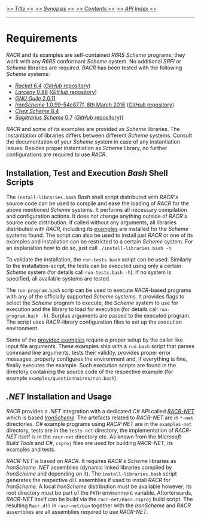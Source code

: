 _[>> Title <<](title.md) [>> Synopsis <<](synopsis.md) [>> Contents <<](contents.md) [>> API Index <<](api-index.md)_
___

# Requirements

_RACR_ and its examples are self-contained _R6RS Scheme_ programs; they work with any _R6RS_ conformant _Scheme_ system. No additional _SRFI_ or _Scheme_ libraries are required. _RACR_ has been tested with the following _Scheme_ systems:
  * [_Racket_ 6.4](http://www.racket-lang.org/) ([_GitHub_ repository](https://github.com/plt/racket))
  * [_Larceny_ 0.98](http://www.larcenists.org) ([_GitHub_ repository](https://github.com/larcenists/larceny))
  * [_GNU Guile_ 2.0.11](http://www.gnu.org/software/guile/)
  * [_IronScheme_ 1.0.99-54e877f, 8th March 2016](http://ironscheme.codeplex.com) ([_GitHub_ repository](https://github.com/leppie/IronScheme))
  * [_Chez Scheme_ 8.4](http://www.scheme.com/)
  * [_Sagittarius Scheme_ 0.7](https://bitbucket.org/ktakashi/sagittarius-scheme/wiki/Home) ([_GitHub_ repository)](https://github.com/ktakashi/sagittarius-scheme))

_RACR_ and some of its examples are provided as _Scheme_ libraries. The instantiation of libraries differs between different _Scheme_ systems. Consult the documentation of your _Scheme_ system in case of any instantiation issues. Besides proper instantiation as _Scheme_ library, no further configurations are required to use _RACR_.

## Installation, Test and Execution _Bash_ Shell Scripts

The `install-libraries.bash` _Bash_ shell script distributed with _RACR's_ source code can be used to compile and ease the loading of _RACR_ for the above mentioned _Scheme_ systems. It performs all necessary compilation and configuration actions. It does not change anything outside of _RACR's_ source code distribution. If called without any arguments, all libraries distributed with _RACR_, including its [examples](../../examples/examples-overview.md) are installed for the _Scheme_ systems found. The script can also be used to install just _RACR_ or one of its examples and installation can be restricted to a certain _Scheme_ system. For an explanation how to do so, just call `./install-libraries.bash -h`.

To validate the installation, the `run-tests.bash` script can be used. Similarly to the installation-script, the tests can be executed using only a certain _Scheme_ system (for details call `run-tests.bash -h`). If no system is specified, all available systems are tested.

The `run-program.bash` scrip can be used to execute _RACR_-based programs with any of the officially supported _Scheme_ systems. It provides flags to select the _Scheme_ program to execute, the _Scheme_ system to use for execution and the library to load for execution (for details call `run-program.bash -h`). Surplus arguments are passed to the executed program. The script uses _RACR_-library configuration files to set up the execution environment.

Some of the [provided examples](../../examples/examples-overview.md) require a proper setup by the caller like input file arguments. These examples ship with a `run.bash` script that parses command line arguments, tests their validity, provides proper error messages, properly configures the environment and, if everything is fine, finally executes the example. Such execution scripts are found in the directory containing the source code of the respective example (for example `examples/questionnaires/run.bash`).

## _.NET_ Installation and Usage

_RACR_ provides a _.NET_ integration with a dedicated _C#_ API called [_RACR-NET_](../../racr-net/documentation/title.md) which is based [_IronScheme_](http://ironscheme.codeplex.com). The artefacts related to _RACR-NET_ are in `*-net` directories. _C#_ example programs using _RACR-NET_ are in the `examples-net` directory, tests are in the `tests-net` directory, the implementation of _RACR-NET_ itself is in the `racr-net` directory etc. As known from the _Microsoft Build Tools_ and _C#_, `csproj` files are used for building _RACR-NET_, its examples and tests.

_RACR-NET_ is based on _RACR_. It requires _RACR's_ _Scheme_ libraries as _IronScheme_ _.NET_ assemblies (dynamic linked libraries compiled by _IronScheme_ and depending on it). The `install-libraries.bash` script generates the respective `dll` assemblies if used to install _RACR_ for _IronScheme_. A local _IronScheme_ distribution must be available however; its root directory must be part of the `PATH` environment variable. Afterterwards, _RACR-NET_ itself can be build via the `racr-net/Racr.csproj` build script. The resulting `Racr.dll` in `racr-net/bin` together with the _IronScheme_ and _RACR_ assemblies are all assemblies required to use _RACR-NET_.
